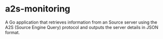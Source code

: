 # a2s-monitoring
A Go application that retrieves information from an Source server using the A2S (Source Engine Query) protocol and outputs the server details in JSON format.
